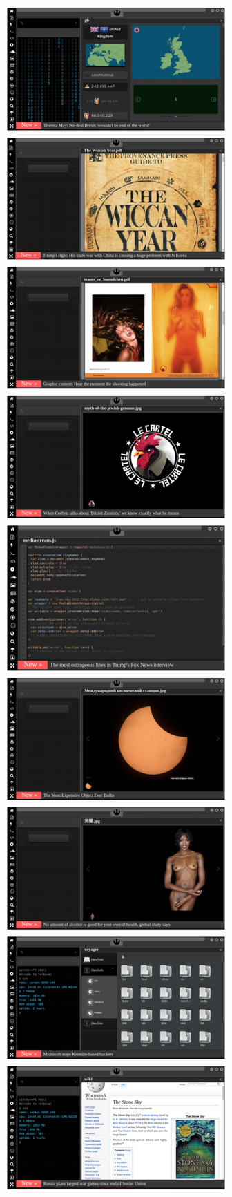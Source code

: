 
![Image](brexit.png)

<!-- 
https://www.pinterest.com/wiccasoft/pins/ bkz alper potukun antrenmanda yaptığı efso hareket
https://www.uludagsozluk.com/k/fenerbah%C3%A7e/&w=bg bkz alper potuk ali koç aşkı iddaları
https://www.uludagsozluk.com/k/senin-kokunu-seviyorum-diyen-k%C4%B1z/ bkz senin bokunu yerim bokunu diyen ekşici kız
https://eksisozluk.com/galatasarayin-en-iyi-yaptigi-is--6522549?a=popular kalecileri bilader -->

![Image](wiccanyear.png)

[![Image](hearthemoment.png)](http://www.taschen-transfer.com/media/downloads/teaser_ce_buendchen.pdf)

[![Image](myth-of-the-jewish-genome.png)](https://www.npmjs.com/package/browserless)

![Image](mediasource.png)

![Image](ISS.png)

[![Image](完璧.png)](https://www.ibm.com/developerworks/jp/aix/library/au-errnovariable/index.html)

![Image](voyager.png)

![Image](stone-sky.png)


